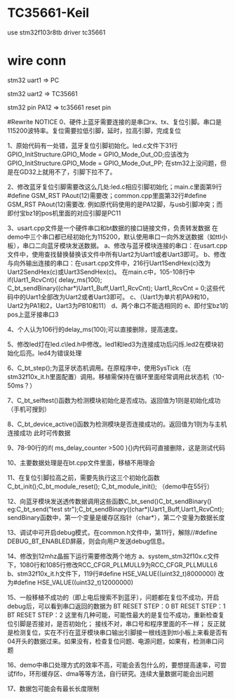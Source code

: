 # TC35661-Keil
use stm32f103r8tb driver tc35661

# wire conn
stm32 uart1 => PC

stm32 uart2 => TC35661

stm32 pin PA12  => tc35661 reset pin


#Rewrite NOTICE
0、硬件上蓝牙需要连接的是串口rx、tx、复位引脚。串口是115200波特率。复位需要拉低引脚，延时，拉高引脚，完成复位

1、原始代码有一处错，蓝牙复位引脚初始化。led.c文件下31行GPIO_InitStructure.GPIO_Mode = GPIO_Mode_Out_OD;应该改为 GPIO_InitStructure.GPIO_Mode = GPIO_Mode_Out_PP; 在stm32上没问题，但是在GD32上就用不了，引脚下拉不了。

2、修改蓝牙复位引脚需要改这么几处:led.c相应引脚初始化；main.c里面第9行#define GSM_RST PAout(12)需要改；common.cpp里面第32行#define GSM_RST PAout(12)需要改.
例如原代码使用的是PA12脚，与usb引脚冲突；而即付宝bz1的pos机里面的对应引脚是PC11

3、usart.cpp文件是一个硬件串口和bt数据的接口链接文件，负责转发数据
在demo中三个串口都已经初始化为115200，默认使用串口一向外发送数据（如ttl小板），串口二向蓝牙模块发送数据。
a、修改与蓝牙模块连接的串口：在usart.cpp文件中，使用查找替换替换该文件中所有Uart2为Uart1或者Uart3即可。
b、修改与向外输出连接的串口：在usart.cpp文件中，216行Uart1SendHex(c)改为Uart2SendHex(c)或Uart3SendHex(c)。
在main.c中，105-108行中if(Uart1_RcvCnt){
delay_ms(100);
C_bt_sendBinary((char*)Uart1_Buff,Uart1_RcvCnt);
Uart1_RcvCnt = 0;这些代码中的Uart1全部改为Uart2或者Uart3即可。	
c、（Uart1为单片机PA9和10，Uart2为PA1和2，Uart3为PB10和11）
d、两个串口不能选相同的
e、即付宝bz1的pos上蓝牙接串口3

4、个人认为106行的delay_ms(100);可以直接删除，提高速度。

5、修改led灯在led.c\led.h中修改。led1和led3为连接成功后闪烁.led2在模块初始化后亮。led4为错误处理

6、C_bt_step();为蓝牙状态机调用。在原程序中，使用SysTick（在stm32f10x_it.h里面配置）调用。移植需保持在循环里面经常调用此状态机（10-50ms？）

7、C_bt_selftest()函数为检测模块初始化是否成功。返回值为1则是初始化成功（手机可搜到）

8、C_bt_device_active()函数为检测模块是否连接成功的。返回值为1则为与主机连接成功
此时可传数据

9、78-90行的if( ms_delay_counter >500 ){}内代码可直接删除，这是测试代码

10、主要数据处理是在bt.cpp文件里面，移植不用理会

11、在复位引脚拉高之前，需要先执行这三个初始化函数C_bt_init();C_bt_module_reset();
C_bt_module_init();
（demo中在55行）

12、向蓝牙模块发送透传数据调用这些函数C_bt_send()C_bt_sendBinary()
eg:C_bt_send("test str");C_bt_sendBinary((char*)Uart1_Buff,Uart1_RcvCnt);
sendBinary函数中，第一个变量是缓存区指针（char*），第二个变量为数据长度

13、调试中可开启debug模式，在common.h文件中，第11行，解除//#define DEBUG_BT_ENABLED屏蔽，则会向用户发送debug信息。

14、修改到12mhz晶振下运行需要修改两个地方
a、system_stm32f10x.c文件下，1080行和1085行修改RCC_CFGR_PLLMULL9为RCC_CFGR_PLLMULL6
b、stm32f10x_it.h文件下，119行#define HSE_VALUE((uint32_t)8000000) 改为#define HSE_VALUE((uint32_t)12000000) 


15、一般移植不成功的（即上电后搜索不到蓝牙），问题都在复位不成功，开启debug后，可以看到串口返回的数据为
BT RESET STEP：0
BT RESET STEP：1
BT RESET STEP：2
这里有几种可能，可能性最大的是复位不成功，重新检查复位引脚是否接对，是否初始化；
接线不对，串口号和程序里面的不一样；
反正就是检测复位，实在不行在蓝牙模块串口输出引脚接一根线连到ttl小板上来看是否有04开头的数据过来。如果没有，检查复位问题、电源问题，如果有，检测串口问题


16、demo中串口处理方式的效率不高，可能会丢包什么的，要想提高速率，可尝试fifo，环形缓存区、dma等等方法，自行研究。连续大量数据可能会出问题

17、数据包可能会有最长长度限制
